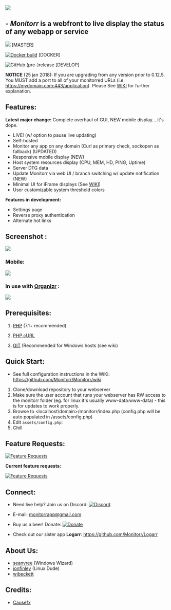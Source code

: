 ![](https://raw.githubusercontent.com/Monitorr/Monitorr/master/assets/img/monitorrbanner.png)


## - *Monitorr* is a webfront to live display the status of any webapp or service

[![](https://img.shields.io/github/release/monitorr/monitorr.svg?style=flat)](https://github.com/monitorr/monitorr/releases) [MASTER]


[![Docker build](https://img.shields.io/docker/build/monitorr/monitorr.svg?maxAge=2592000)](https://hub.docker.com/r/monitorr/monitorr/) [DOCKER]


![GitHub (pre-)release](https://img.shields.io/github/release/qubyte/rubidium/all.svg) [DEVELOP]



**NOTICE** (25 jan 2018): If you are upgrading from any version prior to 0.12.5. You MUST add a port to all of your monitorred URLs (i.e. https://mydomain.com:443/application).  Please See [WIKI](https://github.com/Monitorr/Monitorr/wiki/01-Config:--Initial-configuration) for further explanation.

## Features:

**Latest major change:** Complete overhaul of GUI, NEW mobile display....it's dope. 

- LIVE! (w/ option to pause live updating)
- Self-hosted
- Monitor any app on any domain (Curl as primary check, sockopen as fallback) (UPDATED)
- Responsive mobile display (NEW)
- Host system resources display (CPU, MEM, HD, PING, Uptime)
- Server DTG data
- Update Monitorr via web UI / branch switching w/ update notification (NEW)
- Minimal UI for iFrame displays (See [WIKI](https://github.com/Monitorr/Monitorr/wiki/Integration:--Organizr))
- User customizable system threshold colors

**Features in development:**
- Settings page
- Reverse proxy authentication
- Alternate hot links


## Screenshot :

![](https://i.imgur.com/h8S1976.png)

### Mobile:

![](https://i.imgur.com/RKp2yiZ.jpg?1)


### In use with [Organizr](https://github.com/causefx/Organizr) :

![](https://i.imgur.com/SwevXaG.png)


## Prerequisites:
1) [PHP](https://secure.php.net/downloads.php) (7.1+ recommended)

2) [PHP cURL](https://secure.php.net/manual/en/book.curl.php)

2) [GIT](https://git-scm.com/download/win) (Recommended for Windows hosts (see wiki)


## Quick Start:
- See full configuration instructions in the WiKi: https://github.com/Monitorr/Monitorr/wiki
1) Clone/download repository to your webserver
2) Make sure the user account that runs your webserver has RW access to the monitorr folder (eg. for linux it's usually www-data:www-data) - this is for updates to work properly.
3) Browse to <localhost\domain>/monitorr/index.php (config.php will be auto populated in /assets/config.php)
4) Edit `assets/config.php`:
5) Chill


## Feature Requests:
 [![Feature Requests](https://cloud.githubusercontent.com/assets/390379/10127973/045b3a96-6560-11e5-9b20-31a2032956b2.png)](https://feathub.com/Monitorr/Monitorr)

**Current feature requests:**

[![Feature Requests](https://feathub.com/Monitorr/Monitorr?format=svg)](https://feathub.com/Monitorr/Monitorr)


## Connect:

- Need live help?  Join us on Discord:   [![Discord](https://img.shields.io/discord/102860784329052160.svg)](https://discord.gg/YKbRXtt)

- E-mail: monitorrapp@gmail.com

- Buy us a beer! Donate:        [![Donate](https://img.shields.io/badge/Donate-PayPal-green.svg)](https://paypal.me/monitorrapp)

- Check out our sister app **Logarr**:  https://github.com/Monitorr/Logarr

## About Us:
- [seanvree](https://github.com/seanvree) (Windows Wizard)
- [jonfinley](https://github.com/jonfinley) (Linux Dude)
- [wjbeckett](https://github.com/wjbeckett)

## Credits:
- [Causefx](https://github.com/Causefx)
